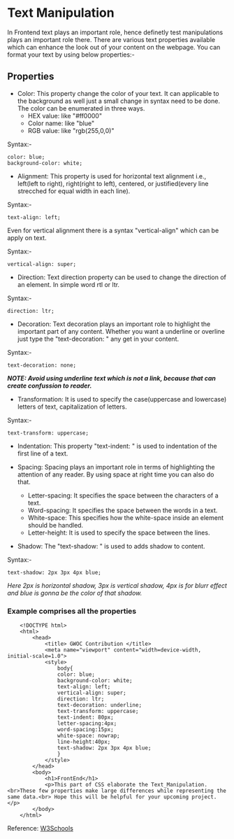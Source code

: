 # Text Manipulation

In Frontend text plays an important role, hence definetly test manipulations plays an important role there. There are various text properties available which can enhance the look out of your content on the webpage.
You can format your text by using below properties:-

## Properties

- Color: This property change the color of your text. It can applicable to the background as well just a small change in syntax need to be done. The color can be enumerated in three ways.
    - HEX value: like "#ff0000"
    - Color name: like "blue"
    - RGB value: like "rgb(255,0,0)"

Syntax:-  
```
color: blue;  
background-color: white;
```

- Alignment: This property is used for horizontal text alignment i.e., left(left to right), right(right to left), centered, or justified(every line strecched for equal width in each line).

Syntax:-  
```
text-align: left;
```
Even for vertical alignment there is a syntax "vertical-align" which can be apply on text.

Syntax:-  
```
vertical-align: super;
```

- Direction: Text direction property can be used to change the direction of an element. In simple word rtl or ltr.

Syntax:-  
```
direction: ltr;
```

- Decoration: Text decoration plays an important role to highlight the important part of any content. Whether you want a underline or overline just type the "text-decoration: " any get in your content.

Syntax:-   
```
text-decoration: none;
```

***NOTE: Avoid using underline text which is not a link, because that can create confussion to reader.***

- Transformation: It is used to specify the case(uppercase and lowercase) letters of text, capitalization of letters.

Syntax:-  
```
text-transform: uppercase;
```

- Indentation: This property "text-indent: " is used to indentation of the first line of a text.

- Spacing: Spacing plays an important role in terms of highlighting the attention of any reader. By using space at right time you can also do that.
    - Letter-spacing: It specifies the space between the characters of a text. 
    - Word-spacing: It specifies the space between the words in a text.
    - White-space: This specifies how the white-space inside an element should be handled.
    - Letter-height: It is used to specify the space between the lines.

- Shadow: The "text-shadow: " is used to adds shadow to content.

Syntax:-   
```
text-shadow: 2px 3px 4px blue;   
```

  *Here 2px is horizontal shadow, 3px is vertical shadow, 4px is for blurr effect and blue is gonna be the color of that shadow.*

### Example comprises all the properties
```
    <!DOCTYPE html>
    <html>
        <head>
            <title> GWOC Contribution </title>
            <meta name="viewport" content="width=device-width, initial-scale=1.0">
            <style>
                body{
                color: blue;
                background-color: white;  
                text-align: left; 
                vertical-align: super;
                direction: ltr;
                text-decoration: underline;
                text-transform: uppercase;
                text-indent: 80px;
                letter-spacing:4px;
                word-spacing:15px;
                white-space: nowrap;
                line-height:40px;
                text-shadow: 2px 3px 4px blue;
                }   
            </style>
        </head>
        <body>
            <h1>FrontEnd</h1>
            <p>This part of CSS elaborate the Text_Manipulation.<br>These few properties make large differences while representing the same data.<br> Hope this will be helpful for your upcoming project.</p>
        </body>
    </html>
```

Reference: [W3Schools](https://www.w3schools.com/css/css_text.asp)
